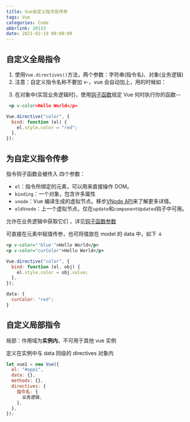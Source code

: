 ```yaml
---
title: Vue自定义指令及传参
tags: Vue
categories: Code
abbrlink: 20133
date: 2021-02-19 00:00:00
---
```



## 自定义全局指令

1. 使用`Vue.directives()`方法，两个参数：字符串(指令名)、对象(业务逻辑)
2. 注意：自定义指令名称不要加 v-，vue 会自动加上，用的时候如：<p v-color></p>
3. 在对象中(实现业务逻辑时)，使用[钩子函数](https://cn.vuejs.org/v2/guide/custom-directive.html#%E9%92%A9%E5%AD%90%E5%87%BD%E6%95%B0?fileGuid=6gqKHvxhTHtcPDGW)规定 Vue 何时执行你的函数--
<!-- more -->

```xml
 <p v-color>Hello World</p>
```

```javascript
Vue.directive("color", {
  bind: function (el) {
    el.style.color = "red";
  },
});
```

## 为自定义指令传参

指令钩子函数会被传入 四个参数：

- `el`：指令所绑定的元素，可以用来直接操作 DOM。
- `binding`：一个对象，包含许多属性
- `vnode`：Vue 编译生成的虚拟节点。移步[VNode API](https://cn.vuejs.org/v2/api/#VNode-%E6%8E%A5%E5%8F%A3?fileGuid=6gqKHvxhTHtcPDGW)来了解更多详情。
- `oldVnode`：上一个虚拟节点，仅在`update`和`componentUpdated`钩子中可用。

允许在业务逻辑中获取它们 ，详见[钩子函数参数](https://cn.vuejs.org/v2/guide/custom-directive.html#%E9%92%A9%E5%AD%90%E5%87%BD%E6%95%B0%E5%8F%82%E6%95%B0?fileGuid=6gqKHvxhTHtcPDGW)

可直接在元素中赋值传参，也可将值放在 model 的 data 中，如下 ↓

```xml
<p v-color="'blue'">Hello World</p>
<p v-color="curColor">Hello World</p>
```

```javascript
Vue.directive("color", {
  bind: function (el, obj) {
    el.style.color = obj.value;
  },
});
```

```javascript
data: {
  curColor: "red";
}
```

## 自定义局部指令

局部：作用域为**实例内**，不可用于其他 vue 实例

定义在实例中与 data 同级的 directives 对象内

```javascript
let vue1 = new Vue({
  el: "#app1",
  data: {},
  methods: {},
  directives: {
    指令名: {
      业务逻辑,
    },
  },
});
```
